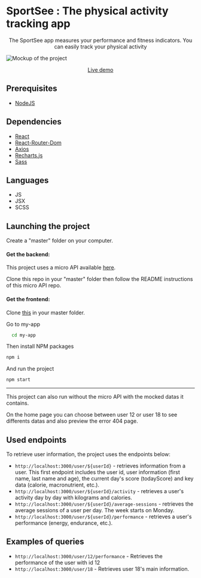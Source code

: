 # SportSee : The physical activity tracking app

<p align="center">
The SportSee app measures your performance and fitness indicators. 
You can easily track your physical activity
</p>

![Mockup of the project](https://i.imgur.com/ILfQpOr.png)

<p align="center">
<a href="https://snm07.github.io/CM_12_04022022"> Live demo
</a>
</p>


## Prerequisites

-   [NodeJS](https://nodejs.org/en/)

## Dependencies

-   [React](https://reactjs.org/) 
-   [React-Router-Dom](https://reactrouter.com/web/guides/quick-start) 
-   [Axios](https://github.com/axios/axios) 
-   [Recharts.js](https://recharts.org/en-US/) 
-   [Sass](https://sass-lang.com/)

## Languages

- JS
- JSX
- SCSS


## Launching the project

Create a "master" folder on your computer.

#### Get the backend:
This project uses a micro API available [here](https://github.com/SNM07/CM_12_04022022_Backend).

Clone this repo in your "master" folder then follow the README instructions of this micro API repo.

#### Get the frontend:
Clone [this](https://github.com/SNM07/CM_12_04022022) in your master folder.

Go to my-app
 ```sh
   cd my-app
   ```
Then install NPM packages
   ```sh
   npm i
   ```
And run the project
   ```sh
   npm start
   ```

___

This project can also run without the micro API with the mocked datas it contains.


On the home page you can choose between user 12 or user 18 to see differents datas and also preview the error 404 page.


## Used endpoints

To retrieve user information, the project uses the endpoints below: 

- `http://localhost:3000/user/${userId}` - retrieves information from a user. This first endpoint includes the user id, user information (first name, last name and age), the current day's score (todayScore) and key data (calorie, macronutrient, etc.).
- `http://localhost:3000/user/${userId}/activity` - retrieves a user's activity day by day with kilograms and calories.
- `http://localhost:3000/user/${userId}/average-sessions` - retrieves the average sessions of a user per day. The week starts on Monday.
- `http://localhost:3000/user/${userId}/performance` - retrieves a user's performance (energy, endurance, etc.).


## Examples of queries

- `http://localhost:3000/user/12/performance` - Retrieves the performance of the user with id 12
- `http://localhost:3000/user/18` - Retrieves user 18's main information.
